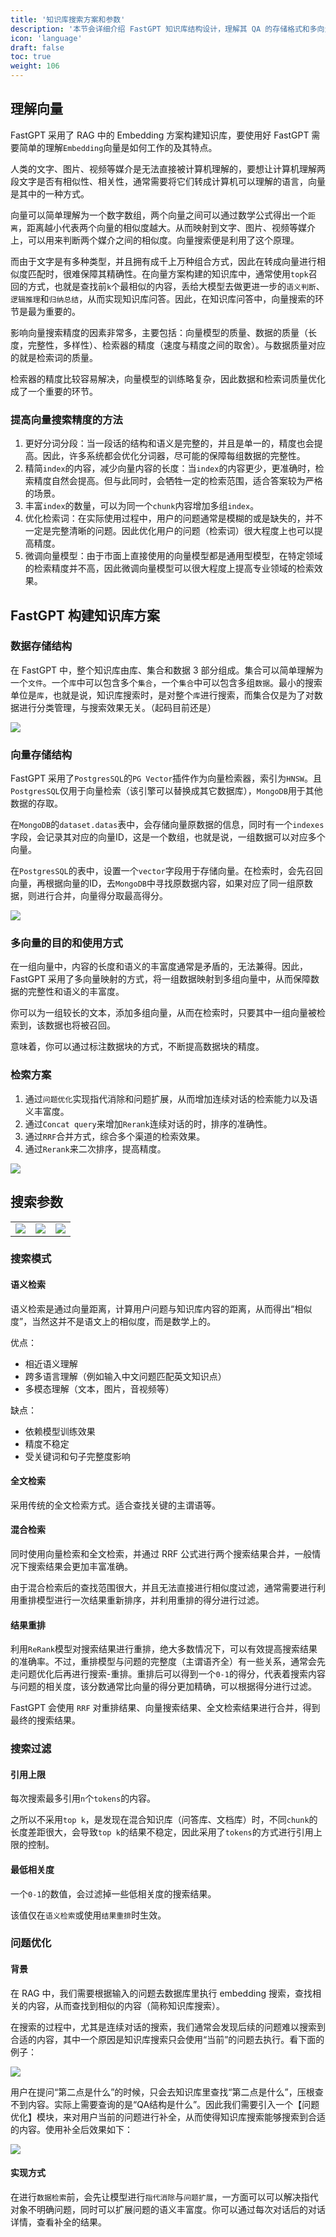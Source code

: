 ```yaml
---
title: '知识库搜索方案和参数'
description: '本节会详细介绍 FastGPT 知识库结构设计，理解其 QA 的存储格式和多向量映射，以便更好的构建知识库。同时会介绍每个搜索参数的功能。这篇介绍主要以使用为主，详细原理不多介绍。'
icon: 'language'
draft: false
toc: true
weight: 106
---
```


## 理解向量

FastGPT 采用了 RAG 中的 Embedding 方案构建知识库，要使用好 FastGPT 需要简单的理解`Embedding`向量是如何工作的及其特点。

人类的文字、图片、视频等媒介是无法直接被计算机理解的，要想让计算机理解两段文字是否有相似性、相关性，通常需要将它们转成计算机可以理解的语言，向量是其中的一种方式。

向量可以简单理解为一个数字数组，两个向量之间可以通过数学公式得出一个`距离`，距离越小代表两个向量的相似度越大。从而映射到文字、图片、视频等媒介上，可以用来判断两个媒介之间的相似度。向量搜索便是利用了这个原理。

而由于文字是有多种类型，并且拥有成千上万种组合方式，因此在转成向量进行相似度匹配时，很难保障其精确性。在向量方案构建的知识库中，通常使用`topk`召回的方式，也就是查找前`k`个最相似的内容，丢给大模型去做更进一步的`语义判断`、`逻辑推理`和`归纳总结`，从而实现知识库问答。因此，在知识库问答中，向量搜索的环节是最为重要的。

影响向量搜索精度的因素非常多，主要包括：向量模型的质量、数据的质量（长度，完整性，多样性）、检索器的精度（速度与精度之间的取舍）。与数据质量对应的就是检索词的质量。

检索器的精度比较容易解决，向量模型的训练略复杂，因此数据和检索词质量优化成了一个重要的环节。


### 提高向量搜索精度的方法

1. 更好分词分段：当一段话的结构和语义是完整的，并且是单一的，精度也会提高。因此，许多系统都会优化分词器，尽可能的保障每组数据的完整性。
2. 精简`index`的内容，减少向量内容的长度：当`index`的内容更少，更准确时，检索精度自然会提高。但与此同时，会牺牲一定的检索范围，适合答案较为严格的场景。
3. 丰富`index`的数量，可以为同一个`chunk`内容增加多组`index`。
4. 优化检索词：在实际使用过程中，用户的问题通常是模糊的或是缺失的，并不一定是完整清晰的问题。因此优化用户的问题（检索词）很大程度上也可以提高精度。
5. 微调向量模型：由于市面上直接使用的向量模型都是通用型模型，在特定领域的检索精度并不高，因此微调向量模型可以很大程度上提高专业领域的检索效果。

## FastGPT 构建知识库方案

### 数据存储结构

在 FastGPT 中，整个知识库由库、集合和数据 3 部分组成。集合可以简单理解为一个`文件`。一个`库`中可以包含多个`集合`，一个`集合`中可以包含多组`数据`。最小的搜索单位是`库`，也就是说，知识库搜索时，是对整个`库`进行搜索，而集合仅是为了对数据进行分类管理，与搜索效果无关。（起码目前还是）

![](/imgs/dataset_tree.png)

### 向量存储结构

FastGPT 采用了`PostgresSQL`的`PG Vector`插件作为向量检索器，索引为`HNSW`。且`PostgresSQL`仅用于向量检索（该引擎可以替换成其它数据库），`MongoDB`用于其他数据的存取。

在`MongoDB`的`dataset.datas`表中，会存储向量原数据的信息，同时有一个`indexes`字段，会记录其对应的向量ID，这是一个数组，也就是说，一组数据可以对应多个向量。

在`PostgresSQL`的表中，设置一个`vector`字段用于存储向量。在检索时，会先召回向量，再根据向量的ID，去`MongoDB`中寻找原数据内容，如果对应了同一组原数据，则进行合并，向量得分取最高得分。

![](/imgs/datasetSetting1.png)

### 多向量的目的和使用方式

在一组向量中，内容的长度和语义的丰富度通常是矛盾的，无法兼得。因此，FastGPT 采用了多向量映射的方式，将一组数据映射到多组向量中，从而保障数据的完整性和语义的丰富度。

你可以为一组较长的文本，添加多组向量，从而在检索时，只要其中一组向量被检索到，该数据也将被召回。

意味着，你可以通过标注数据块的方式，不断提高数据块的精度。

### 检索方案

1. 通过`问题优化`实现指代消除和问题扩展，从而增加连续对话的检索能力以及语义丰富度。
2. 通过`Concat query`来增加`Rerank`连续对话的时，排序的准确性。
3. 通过`RRF`合并方式，综合多个渠道的检索效果。
4. 通过`Rerank`来二次排序，提高精度。

![](/imgs/dataset_search_process.png)


## 搜索参数
| | | |
| --- |---| --- |
|![](/imgs/dataset_search_params1.png)| ![](/imgs/dataset_search_params2.png) | ![](/imgs/dataset_search_params3.png) |

### 搜索模式

#### 语义检索

语义检索是通过向量距离，计算用户问题与知识库内容的距离，从而得出“相似度”，当然这并不是语文上的相似度，而是数学上的。

优点：
- 相近语义理解
- 跨多语言理解（例如输入中文问题匹配英文知识点）
- 多模态理解（文本，图片，音视频等）

缺点：
- 依赖模型训练效果
- 精度不稳定
- 受关键词和句子完整度影响

#### 全文检索

采用传统的全文检索方式。适合查找关键的主谓语等。

#### 混合检索

同时使用向量检索和全文检索，并通过 RRF 公式进行两个搜索结果合并，一般情况下搜索结果会更加丰富准确。

由于混合检索后的查找范围很大，并且无法直接进行相似度过滤，通常需要进行利用重排模型进行一次结果重新排序，并利用重排的得分进行过滤。

#### 结果重排

利用`ReRank`模型对搜索结果进行重排，绝大多数情况下，可以有效提高搜索结果的准确率。不过，重排模型与问题的完整度（主谓语齐全）有一些关系，通常会先走问题优化后再进行搜索-重排。重排后可以得到一个`0-1`的得分，代表着搜索内容与问题的相关度，该分数通常比向量的得分更加精确，可以根据得分进行过滤。

FastGPT 会使用 `RRF` 对重排结果、向量搜索结果、全文检索结果进行合并，得到最终的搜索结果。

### 搜索过滤

#### 引用上限

每次搜索最多引用`n`个`tokens`的内容。

之所以不采用`top k`，是发现在混合知识库（问答库、文档库）时，不同`chunk`的长度差距很大，会导致`top k`的结果不稳定，因此采用了`tokens`的方式进行引用上限的控制。

#### 最低相关度

一个`0-1`的数值，会过滤掉一些低相关度的搜索结果。

该值仅在`语义检索`或使用`结果重排`时生效。

### 问题优化

#### 背景

在 RAG 中，我们需要根据输入的问题去数据库里执行 embedding 搜索，查找相关的内容，从而查找到相似的内容（简称知识库搜索）。

在搜索的过程中，尤其是连续对话的搜索，我们通常会发现后续的问题难以搜索到合适的内容，其中一个原因是知识库搜索只会使用“当前”的问题去执行。看下面的例子：

![](/imgs/coreferenceResolution2.webp)

用户在提问“第二点是什么”的时候，只会去知识库里查找“第二点是什么”，压根查不到内容。实际上需要查询的是“QA结构是什么”。因此我们需要引入一个【问题优化】模块，来对用户当前的问题进行补全，从而使得知识库搜索能够搜索到合适的内容。使用补全后效果如下：

![](/imgs/coreferenceResolution3.webp)

#### 实现方式

在进行`数据检索`前，会先让模型进行`指代消除`与`问题扩展`，一方面可以可以解决指代对象不明确问题，同时可以扩展问题的语义丰富度。你可以通过每次对话后的对话详情，查看补全的结果。
